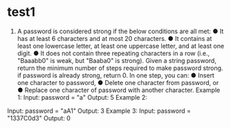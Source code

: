 # test1
1. A password is considered strong if the below conditions
are all met:
● It has at least 6 characters and at most 20 characters.
● It contains at least one lowercase letter, at least one
uppercase letter, and at least one digit.
● It does not contain three repeating characters in a row
(i.e., &quot;Baaabb0&quot; is weak, but &quot;Baaba0&quot; is strong).
Given a string password, return the minimum number of steps
required to make password strong. if password is already
strong, return 0.
In one step, you can:
● Insert one character to password,
● Delete one character from password, or
● Replace one character of password with another
character.
Example 1:
Input: password = &quot;a&quot;
Output: 5
Example 2:

Input: password = &quot;aA1&quot;
Output: 3
Example 3:
Input: password = &quot;1337C0d3&quot;
Output: 0
